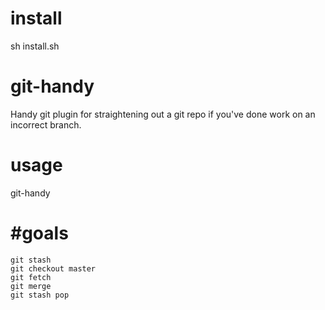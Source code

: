 # install
sh install.sh

# git-handy
Handy git plugin for straightening out a git repo if you've done work on an incorrect branch.

# usage
git-handy <your new branch name>

# #goals
	git stash
	git checkout master
	git fetch
	git merge
    git stash pop
